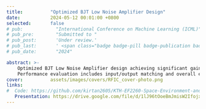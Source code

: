 ```yaml
---
title:          "Optimized BJT Low Noise Amplifier Design"
date:           2024-05-12 00:01:00 +0800
selected:       false
# pub:            "International Conference on Machine Learning (ICML)"
# pub_pre:        "Submitted to "
# pub_post:       'Under review.'
# pub_last:       ' <span class="badge badge-pill badge-publication badge-success">Spotlight</span>'
# pub_date:       "2024"

abstract: >-
    Optimized BJT Low Noise Amplifier design achieving significant gain and noise figure improvements at 5 GHz. 
    Performance evaluation includes input/output matching and overall efficiency at specified frequency.  
cover:          assets/images/covers/RFIC_cover-photo.png
links:
#  Code: https://github.com/kirtan2605/KTH-EF2260-Space-Environment-and-Spacecraft-Engineering
   Presentation: https://drive.google.com/file/d/1lJ96tOoeBmJmisW2Ifojx8hQMpJM0Rlp/view?usp=drive_link
---
```

